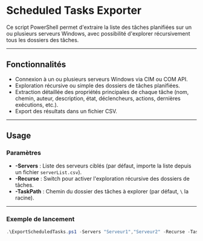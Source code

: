 # Scheduled Tasks Exporter

Ce script PowerShell permet d'extraire la liste des tâches planifiées sur un ou plusieurs serveurs Windows, avec possibilité d'explorer récursivement tous les dossiers des tâches.

---

## Fonctionnalités

- Connexion à un ou plusieurs serveurs Windows via CIM ou COM API.
- Exploration récursive ou simple des dossiers de tâches planifiées.
- Extraction détaillée des propriétés principales de chaque tâche (nom, chemin, auteur, description, état, déclencheurs, actions, dernières exécutions, etc.).
- Export des résultats dans un fichier CSV.

---

## Usage

### Paramètres

- **-Servers** : Liste des serveurs ciblés (par défaut, importe la liste depuis un fichier `serverList.csv`).
- **-Recurse** : Switch pour activer l'exploration récursive des dossiers de tâches.
- **-TaskPath** : Chemin du dossier des tâches à explorer (par défaut, `\` la racine).

---

### Exemple de lancement

```powershell
.\ExportScheduledTasks.ps1 -Servers "Serveur1","Serveur2" -Recurse -TaskPath "\"